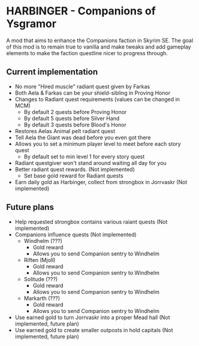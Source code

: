 # HARBINGER - Companions of Ysgramor

A mod that aims to enhance the Companions faction in Skyrim SE. The goal of this mod is to remain true to vanilla and make tweaks and add gameplay elements to make the faction questline nicer to progress through.

## Current implementation

- No more "Hired muscle" radiant quest given by Farkas
- Both Aela & Farkas can be your shield-sibling in Proving Honor
- Changes to Radiant quest requirements (values can be changed in MCM)
    - By default 2 quests before Proving Honor
    - By default 5 quests before Silver Hand
    - By default 3 quests before Blood's Honor
- Restores Aelas Animal pelt radiant quest
- Tell Aela the Giant was dead before you even got there
- Allows you to set a minimum player level to meet before each story quest
    - By default set to min level 1 for every story quest
- Radiant questgiver won't stand around waiting all day for you
- Better radiant quest rewards. (Not implemented)
    - Set base gold reward for Radiant quests
- Earn daily gold as Harbinger, collect from strongbox in Jorrvaskr (Not implemented)

## Future plans

- Help requested strongbox contains various raiant quests (Not implemented)
- Companions influence quests (Not implemented)
    - Windhelm (???)
        - Gold reward
        - Allows you to send Companion sentry to Windhelm
    - Riften (Mjoll)
         - Gold reward
        - Allows you to send Companion sentry to Windhelm
    - Solitude (???)
        - Gold reward
        - Allows you to send Companion sentry to Windhelm
    - Markarth (???)
        - Gold reward
        - Allows you to send Companion sentry to Windhelm
- Use earned gold to turn Jorrvaskr into a proper Mead hall (Not implemented, future plan)
- Use earned gold to create smaller outposts in hold capitals (Not implemented, future plan)
